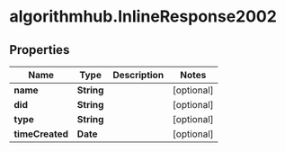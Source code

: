 # algorithmhub.InlineResponse2002

## Properties
Name | Type | Description | Notes
------------ | ------------- | ------------- | -------------
**name** | **String** |  | [optional] 
**did** | **String** |  | [optional] 
**type** | **String** |  | [optional] 
**timeCreated** | **Date** |  | [optional] 


